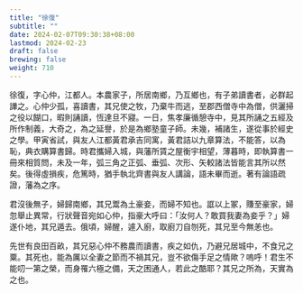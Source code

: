 ```yaml
---
title: "徐復"
subtitle: ""
date: 2024-02-07T09:30:38+08:00
lastmod: 2024-02-23
draft: false
brewing: false
weight: 710
---
```



徐復，字心仲，江都人。本農家子，所居南鄉，乃互鄉也，有子弟讀書者，必群起譁之。心仲少孤，喜讀書，其兄使之牧，乃棄牛而逃，至郡西僧寺中為僧，供灑掃之役以餬口，暇則誦讀，恆達旦不寢。一日，焦孝廉循憩寺中，見其所誦之五經及所作制義，大奇之，為之延譽，於是為鄉塾童子師。未幾，補諸生，遂從事於經史之學。甲寅省試，與友人江都黃君承吉同寓，黃君詰以九章算法，不能答，以為恥，典衣購算書歸。時君攜婦入城，與藩所賃之屋衡宇相望，薄暮時，即執算書一冊來相質問，未及一年，弧三角之正弧、垂弧、次形、矢較諸法皆能言其所以然矣。後得虛損疾，危篤時，猶手執北齊書與友人講論，語未畢而逝。著有論語疏證，藩為之序。

君沒後無子，婦歸南鄉，其兄鬻為土豪妾，而婦不知也。誆以上冢，賺至豪家，婦忽舉止異常，行狀聲音宛如心仲，指豪大呼曰：「汝何人？敢買我妻為妾乎？」婦遂仆地，其兄遁去。俄頃，婦醒，遽入廚，取廚刀自刎死，其兄至今無恙也。

先世有良田百畝，其兄惡心仲不務農而讀書，疾之如仇，乃避兄居城中，不食兄之粟。其死也，能為厲以全妻之節而不禍其兄，豈不欲傷手足之情歟？嗚呼！君生不能叨一第之榮，而身罹六極之備，天之困通人，若此之酷耶？其兄之所為，天實為之也。
